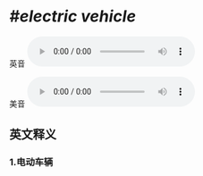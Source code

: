 # ***\#electric vehicle*** 
英音
<audio src="./media/electric vehicle1_AAC.aac" controls="controls"></audio>

美音
<audio src="./media/electric vehicle2_AAC.aac" controls="controls"></audio>



  

英文释义
---
### 1.**电动车辆**  


